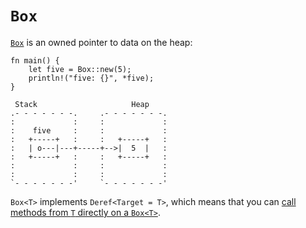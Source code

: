 # `Box`

[`Box`][1] is an owned pointer to data on the heap:

```rust,editable
fn main() {
    let five = Box::new(5);
    println!("five: {}", *five);
}
```


```bob
 Stack                     Heap
.- - - - - - -.     .- - - - - - -.
:             :     :             :
:    five     :     :             :
:   +-----+   :     :   +-----+   :
:   | o---|---+-----+-->|  5  |   :
:   +-----+   :     :   +-----+   :
:             :     :             :
:             :     :             :
`- - - - - - -'     `- - - - - - -'
```

`Box<T>` implements `Deref<Target = T>`, which means that you can [call methods
from `T` directly on a `Box<T>`][2].

[1]: https://doc.rust-lang.org/std/boxed/struct.Box.html
[2]: https://doc.rust-lang.org/std/ops/trait.Deref.html#more-on-deref-coercion
